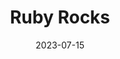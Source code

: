 ---
title: Ruby Rocks
description: Rock formations at Ruby Beach
location: Near Kalaloch, WA
date: 2023-07-15
alt: Rock formations at Ruby Beach
original:
  { src: https://sbeczkiewicz.blob.core.windows.net/images/20230510-IMG_0937-Enhanced-NR.jpg }
compressed:
  {
    src: https://sbeczkiewicz.blob.core.windows.net/compressed/20230815-DSC02554-Enhanced-NR-compressed.jpg,
  }
---